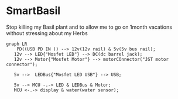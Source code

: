 # SmartBasil
Stop killing my Basil plant and to allow me to go on 1month vacations without stressing about my Herbs

```mermaid 
graph LR
    PD((USB PD IN )) --> 12v(12v rail) & 5v(5v bus rail);
   12v --> LED{"Mosfet LED"} --> DC(dc barrel jack);
   12v --> Motor{"Mosfet Motor"} --> motorCOnnector("JST motor connector");

   5v -->  LEDBus{"Mosfet LED USB"} --> USB;

   5v --> MCU -.-> LED & LEDBus & Motor;
   MCU <-.-> display & water(water sensor);
```